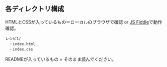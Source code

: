 ## 各ディレクトリ構成
HTMLとCSSが入っているもの＝ローカルのブラウザで確認 or [JS Fiddle](https://jsfiddle.net/)で動作確認。
```
レシピ1/
　・index.html
　・index.css
```
READMEが入っているもの = そのまま読んでください。
